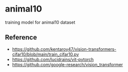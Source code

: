 # animal10
training model for animal10 dataset

## Reference
* https://github.com/kentaroy47/vision-transformers-cifar10/blob/main/train_cifar10.py
* https://github.com/lucidrains/vit-pytorch
* https://github.com/google-research/vision_transformer

